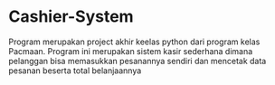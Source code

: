 # Cashier-System
Program merupakan project akhir keelas python dari program kelas Pacmaan. Program ini merupakan sistem kasir sederhana dimana pelanggan bisa memasukkan pesanannya sendiri dan mencetak data pesanan beserta total belanjaannya
